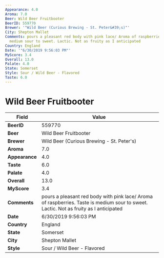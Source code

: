 ```yaml
---
Appearance: 4.0
Aroma: 7.0
Beer: Wild Beer Fruitbooter
BeerID: 559770
Brewer: '"Wild Beer (Curious Brewing - St. Peter&#39;s)"'
City: Shepton Mallet
Comments: pours a pleasant red body with pink lace/ Aroma of raspberries. Taste is
  medium sour to sweet. Lactic. Not as fruity as I anticipated
Country: England
Date: '"6/30/2019 9:56:03 PM"'
MyScore: 3.4
Overall: 13.0
Palate: 4.0
State: Somerset
Style: Sour / Wild Beer - Flavored
Taste: 6.0
---
```


# Wild Beer Fruitbooter

| Field         | Value |
|---------------|-------|
| **BeerID** | 559770 |
| **Beer** | Wild Beer Fruitbooter |
| **Brewer** | Wild Beer (Curious Brewing - St. Peter&#39;s) |
| **Aroma** | 7.0 |
| **Appearance** | 4.0 |
| **Taste** | 6.0 |
| **Palate** | 4.0 |
| **Overall** | 13.0 |
| **MyScore** | 3.4 |
| **Comments** | pours a pleasant red body with pink lace/ Aroma of raspberries. Taste is medium sour to sweet. Lactic. Not as fruity as I anticipated |
| **Date** | 6/30/2019 9:56:03 PM |
| **Country** | England |
| **State** | Somerset |
| **City** | Shepton Mallet |
| **Style** | Sour / Wild Beer - Flavored |
